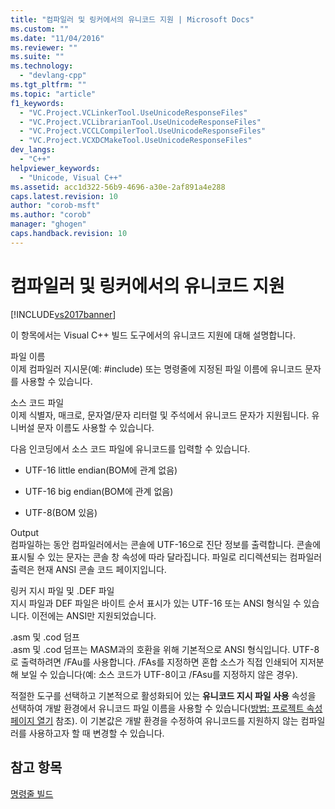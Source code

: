 ```yaml
---
title: "컴파일러 및 링커에서의 유니코드 지원 | Microsoft Docs"
ms.custom: ""
ms.date: "11/04/2016"
ms.reviewer: ""
ms.suite: ""
ms.technology: 
  - "devlang-cpp"
ms.tgt_pltfrm: ""
ms.topic: "article"
f1_keywords: 
  - "VC.Project.VCLinkerTool.UseUnicodeResponseFiles"
  - "VC.Project.VCLibrarianTool.UseUnicodeResponseFiles"
  - "VC.Project.VCCLCompilerTool.UseUnicodeResponseFiles"
  - "VC.Project.VCXDCMakeTool.UseUnicodeResponseFiles"
dev_langs: 
  - "C++"
helpviewer_keywords: 
  - "Unicode, Visual C++"
ms.assetid: acc1d322-56b9-4696-a30e-2af891a4e288
caps.latest.revision: 10
author: "corob-msft"
ms.author: "corob"
manager: "ghogen"
caps.handback.revision: 10
---
```

# 컴파일러 및 링커에서의 유니코드 지원
[!INCLUDE[vs2017banner](../../assembler/inline/includes/vs2017banner.md)]

이 항목에서는 Visual C\+\+ 빌드 도구에서의 유니코드 지원에 대해 설명합니다.  
  
 파일 이름  
 이제 컴파일러 지시문\(예: \#include\) 또는 명령줄에 지정된 파일 이름에 유니코드 문자를 사용할 수 있습니다.  
  
 소스 코드 파일  
 이제 식별자, 매크로, 문자열\/문자 리터럴 및 주석에서 유니코드 문자가 지원됩니다.  유니버설 문자 이름도 사용할 수 있습니다.  
  
 다음 인코딩에서 소스 코드 파일에 유니코드를 입력할 수 있습니다.  
  
-   UTF\-16 little endian\(BOM에 관계 없음\)  
  
-   UTF\-16 big endian\(BOM에 관계 없음\)  
  
-   UTF\-8\(BOM 있음\)  
  
 Output  
 컴파일하는 동안 컴파일러에서는 콘솔에 UTF\-16으로 진단 정보를 출력합니다.  콘솔에 표시될 수 있는 문자는 콘솔 창 속성에 따라 달라집니다.  파일로 리디렉션되는 컴파일러 출력은 현재 ANSI 콘솔 코드 페이지입니다.  
  
 링커 지시 파일 및 .DEF 파일  
 지시 파일과 DEF 파일은 바이트 순서 표시가 있는 UTF\-16 또는 ANSI 형식일 수 있습니다.  이전에는 ANSI만 지원되었습니다.  
  
 .asm 및 .cod 덤프  
 .asm 및 .cod 덤프는 MASM과의 호환을 위해 기본적으로 ANSI 형식입니다.  UTF\-8로 출력하려면 \/FAu를 사용합니다.  \/FAs를 지정하면 혼합 소스가 직접 인쇄되어 지저분해 보일 수 있습니다\(예: 소스 코드가 UTF\-8이고 \/FAsu를 지정하지 않은 경우\).  
  
 적절한 도구를 선택하고 기본적으로 활성화되어 있는 **유니코드 지시 파일 사용** 속성을 선택하여 개발 환경에서 유니코드 파일 이름을 사용할 수 있습니다\([방법: 프로젝트 속성 페이지 열기](../../misc/how-to-open-project-property-pages.md) 참조\).  이 기본값은 개발 환경을 수정하여 유니코드를 지원하지 않는 컴파일러를 사용하고자 할 때 변경할 수 있습니다.  
  
## 참고 항목  
 [명령줄 빌드](../../build/building-on-the-command-line.md)